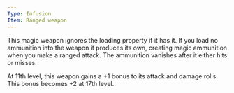 ```yaml
---
Type: Infusion
Item: Ranged weapon
---
```

This magic weapon ignores the loading property if it has it. If you load no ammunition into the weapon it produces its own, creating magic ammunition when you make a ranged attack. The ammunition vanishes after it either hits or misses.

At 11th level, this weapon gains a +1 bonus to its attack and damage rolls. 
This bonus becomes +2 at 17th level.
